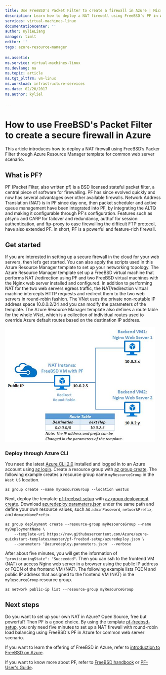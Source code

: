 ```yaml
---
title: Use FreeBSD's Packet Filter to create a firewall in Azure | Microsoft Docs
description: Learn how to deploy a NAT firewall using FreeBSD’s PF in Azure. 
services: virtual-machines-linux
documentationcenter: ''
author: KylieLiang
manager: timlt
editor: ''
tags: azure-resource-manager

ms.assetid: 
ms.service: virtual-machines-linux
ms.devlang: na
ms.topic: article
ms.tgt_pltfrm: vm-linux
ms.workload: infrastructure-services
ms.date: 02/20/2017
ms.author: kyliel

---
```


# How to use FreeBSD's Packet Filter to create a secure firewall in Azure
This article introduces how to deploy a NAT firewall using FreeBSD’s Packer Filter through Azure Resource Manager template for common web server scenario.

## What is PF?
PF (Packet Filter, also written pf) is a BSD licensed stateful packet filter, a central piece of software for firewalling. PF has since evolved quickly and now has several advantages over other available firewalls. Network Address Translation (NAT) is in PF since day one, then packet scheduler and active queue management have been integrated into PF, by integrating the ALTQ and making it configurable through PF's configuration. Features such as pfsync and CARP for failover and redundancy, authpf for session authentication, and ftp-proxy to ease firewalling the difficult FTP protocol, have also extended PF. In short, PF is a powerful and feature-rich firewall. 

## Get started
If you are interested in setting up a secure firewall in the cloud for your web servers, then let’s get started. You can also apply the scripts used in this Azure Resource Manager template to set up your networking topology.
The Azure Resource Manager template set up a FreeBSD virtual machine that performs NAT /redirection using PF and two FreeBSD virtual machines with the Nginx web server installed and configured. In addition to performing NAT for the two web servers egress traffic, the NAT/redirection virtual machine intercepts HTTP requests and redirect them to the two web servers in round-robin fashion. The VNet uses the private non-routable IP address space 10.0.0.2/24 and you can modify the parameters of the template. The Azure Resource Manager template also defines a route table for the whole VNet, which is a collection of individual routes used to override Azure default routes based on the destination IP address. 

![pf_topology](./media/freebsd-pf-nat/pf_topology.jpg)
    
### Deploy through Azure CLI
You need the latest [Azure CLI 2.0](/cli/azure/install-az-cli2) installed and logged in to an Azure account using [az login](/cli/azure/#az_login). Create a resource group with [az group create](/cli/azure/group#az_group_create). The following example creates a resource group name `myResourceGroup` in the `West US` location.

```azurecli
az group create --name myResourceGroup --location westus
```

Next, deploy the template [pf-freebsd-setup](https://github.com/Azure/azure-quickstart-templates/tree/master/pf-freebsd-setup) with [az group deployment create](/cli/azure/group/deployment#az_group_deployment_create). Download [azuredeploy.parameters.json](https://github.com/Azure/azure-quickstart-templates/blob/master/pf-freebsd-setup/azuredeploy.parameters.json) under the same path and define your own resource values, such as `adminPassword`, `networkPrefix`, and `domainNamePrefix`. 

```azurecli
az group deployment create --resource-group myResourceGroup --name myDeploymentName \
    --template-uri https://raw.githubusercontent.com/Azure/azure-quickstart-templates/master/pf-freebsd-setup/azuredeploy.json \
    --parameters '@azuredeploy.parameters.json' --verbose
```

After about five minutes, you will get the information of `"provisioningState": "Succeeded"`. Then you can ssh to the frontend VM (NAT) or access Nginx web server in a browser using the public IP address or FQDN of the frontend VM (NAT). The following example lists FQDN and public IP address that assigned to the frontend VM (NAT) in the `myResourceGroup` resource group. 

```azurecli
az network public-ip list --resource-group myResourceGroup
```
    
## Next steps
Do you want to set up your own NAT in Azure? Open Source, free but powerful? Then PF is a good choice. By using the template [pf-freebsd-setup](https://github.com/Azure/azure-quickstart-templates/tree/master/pf-freebsd-setup), you only need five minutes to set up a NAT firewall with round-robin load balancing using FreeBSD's PF in Azure for common web server scenario. 

If you want to learn the offering of FreeBSD in Azure, refer to [introduction to FreeBSD on Azure](freebsd-intro-on-azure.md).

If you want to know more about PF, refer to [FreeBSD handbook](https://www.freebsd.org/doc/handbook/firewalls-pf.html) or [PF-User's Guide](https://www.freebsd.org/doc/handbook/firewalls-pf.html).
